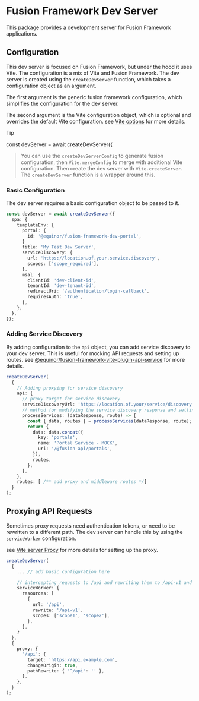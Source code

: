 # Fusion Framework Dev Server

This package provides a development server for Fusion Framework applications.

## Configuration

This dev server is focused on Fusion Framework, but under the hood it uses Vite. The configuration is a mix of Vite and Fusion Framework.
The dev server is created using the `createDevServer` function, which takes a configuration object as an argument.

The first argument is the generic fusion framework configuration, which simplifies the configuration for the dev server.

The second argument is the Vite configuration object, which is optional and overrides the default Vite configuration.
see [Vite options](https://vite.dev/config/) for more details.

> [!TIP]
const devServer = await createDevServer({
> You can use the `createDevServerConfig` to generate fusion configuration, then `Vite.mergeConfig` to merge with additional Vite configuration. Then create the dev server with `Vite.createServer`. The `createDevServer` function is a wrapper around this.

### Basic Configuration

The dev server requires a basic configuration object to be passed to it.

```ts
const devServer = await createDevServer({
  spa: {
    templateEnv: {
      portal: {
        id: '@equinor/fusion-framework-dev-portal',
      }
      title: 'My Test Dev Server',
      serviceDiscovery: {
        url: 'https://location.of.your.service.discovery',
        scopes: ['scope_required'],
      },
      msal: {
        clientId: 'dev-client-id',
        tenantId: 'dev-tenant-id',
        redirectUri: '/authentication/login-callback',
        requiresAuth: 'true',
      },
    },
  },
});
```

### Adding Service Discovery

By adding configuration to the `api` object, you can add service discovery to your dev server. This is useful for mocking API requests and setting up routes. see [@equinor/fusion-framework-vite-plugin-api-service](../vite-plugins/api-service/README.md) for more details.

```ts
createDevServer(
  {
    // Adding proxying for service discovery
    api: {
      // proxy target for service discovery
      serviceDiscoveryUrl: 'https://location.of.your/service/discovery',
      // method for modifying the service discovery response and setting up routes
      processServices: (dataResponse, route) => {
        const { data, routes } = processServices(dataResponse, route);
        return {
          data: data.concat({
            key: 'portals',
            name: 'Portal Service - MOCK',
            uri: '/@fusion-api/portals',
          }),
          routes,
        };
      },
    },
    routes: [ /** add proxy and middleware routes */]
  }
);
```


## Proxying API Requests

Sometimes proxy requests need authentication tokens, or need to be rewritten to a different path. The dev server can handle this by using the `serviceWorker` configuration.

see [Vite server Proxy](https://vite.dev/config/server-options#server-proxy) for more details for setting up the proxy.

```ts
createDevServer(
  {
    ... // add basic configuration here

    // intercepting requests to /api and rewriting them to /api-v1 and adding auth token
    serviceWorker: {
      resources: [
        {
          url: '/api',
          rewrite: '/api-v1',
          scopes: ['scope1', 'scope2'],
        },
      ],
    }
  }, 
  {
    proxy: {
      '/api': {
        target: 'https://api.example.com',
        changeOrigin: true,
        pathRewrite: { '^/api': '' },
      },
    },
  }
);
```